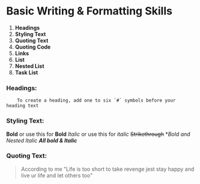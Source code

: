 # Basic Writing & Formatting Skills

1. **Headings**
2. **Styling Text**
3. **Quoting Text**
4. **Quoting Code**
5. **Links**
6. **List**
7. **Nested List**
8. **Task List**

### Headings:
        To create a heading, add one to six `#` symbols before your heading text
        
### Styling Text:
        
  **Bold** or use this for __Bold__
  *Italic* or use this for _italic_
  ~~Strikethrough~~
  **Bold and _Nested Italic_*
  ***All bold & Italic***
  
### Quoting Text:
>According to me
               "Life is too short to take revenge jest stay happy and live ur life and let others too"
   

  
  
